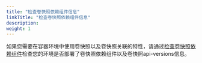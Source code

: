 ```yaml
---
title: "检查卷快照依赖组件信息"
linkTitle: "检查卷快照依赖组件信息"
description: 
weight: 1
---
```


如果您需要在容器环境中使用卷快照以及卷快照关联的特性，请通过[检查卷快照依赖组件](/docs/installation-and-deployment/installation-preparations/checking-volume-snapshot-dependent-components)检查您的环境是否部署了卷快照依赖组件以及卷快照api-versions信息。

